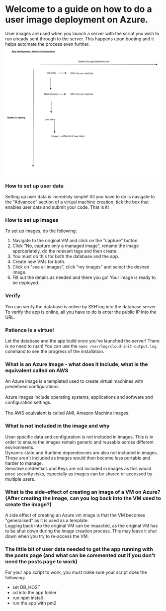 # Welcome to a guide on how to do a user image deployment on Azure.

User images are used when you launch a server with the script you wish to run already sent through to the server. This happens upon booting and it helps automate the process even further.
<br>
![alt text](images/Levels_of_automation.png)

### How to set up user data
Setting up user data is incredibly simple! All you have to do is navigate to the "Advanced" section of a virtual machine creation, tick the box that enables user data and submit your code. That is it!

### How to set up  images
To set up images, do the following:
1. Navigate to the original VM and click on the "capture" button.
2. Click "No, capture only a managed image", rename the image appropriately, do the relevant tags and then create.
3. You must do this for both the database and the app.
4. Create new VMs for both.
5. Click on "see all images", click "my images" and select the desired image.
6. Fill out the details as needed and there you go! Your image is ready to be deployed.

### Verify
You can verify the database is online by SSH'ing into the database server. <br>
To verify the app is online, all you have to do is enter the public IP into the URL.

### Patience is a virtue!
Let the database and the app build once you've launched the server! There is no need to rush!
You can use the `nano /var/log/cloud-init-output.log` command to see the progress of the installation.

### What is an Azure Image - what does it include, what is the equivalent called on AWS
An Azure image is a templated used to create virtual machines with predefined configurations. <br> <br>
Azure images include operating systems, applications and software and configuration settings. <br> <br>
The AWS equivalent is called AMI, Amazon Machine Images.
### What is not included in the image and why
User-specific data and configuration is not included in images. This is in order to ensure the images remain generic and reusable across different environments. <br>
Dynamic state and Runtime dependencies are also not included in images. These aren't included as images would then become less portable and harder to manage. <br>
Sensitive credentials and Keys are not included in images as this would pose security risks, especially as images can be shared or accessed by multiple users.
### What is the side-effect of creating an image of a VM on Azure? (After creating the image, can you log back into the VM used to create the image?)
A side effect of creating an Azure vm image is that the VM becomes "generalised" as it is used as a template. <br>
Logging back into the original VM can be impacted, as the original VM has to be shut down during the image creation process. This may leave it shut down when you try to re-access the VM.

### The little bit of user data needed to get the app running with the posts page (and what can be commented out if you don't need the posts page to work)
For your app script to work, you must make sure your script does the following:
- set DB_HOST
- cd into the app folder
- run npm install
- run the app with pm2
